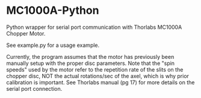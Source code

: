 # MC1000A-Python
Python wrapper for serial port communication with Thorlabs MC1000A Chopper Motor.

See example.py for a usage example.

Currently, the program assumes that the motor has previously been manually setup with the proper disc parameters. Note that the "spin speeds" used by the motor refer to the repetition rate of the slits on the chopper disc, NOT the actual rotations/sec of the axel, which is why prior calibration is important. See Thorlabs manual (pg 17) for more details on the serial port connection. 
